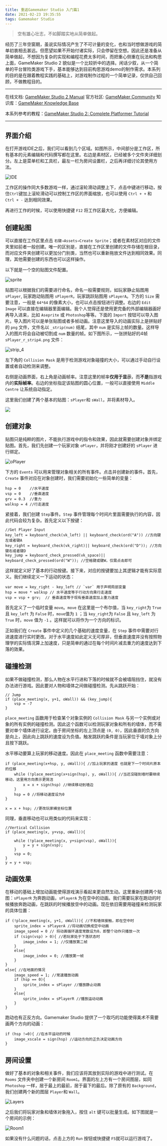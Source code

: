 ```yaml
---
title: 重返Gamemaker Studio 入门篇1
date: 2021-02-23 19:35:55
tags: Gamemaker Studio
---
```


> 空有雄心壮志，不如脚踏实地从简单做起。

经历了三年空窗期，虽说实际情况产生了不可计量的变化，也和当时想做游戏的简单初衷相去甚远。但愿望如果不开始付诸实际，只会停留在空想。因此还是准备从简单做起，不想因为复杂的实现和编程花费太多时间，而把重心侧重在玩法和构思上面，GameMaker Studio 2 貌似是一个比较折中的选择。闲话少叙，从一个简单的平台冒险类游戏下手，基本能够达到目前构思游戏demo的制作需求。本系列的目的是在跟着教程实践的基础上，对游戏制作过程的一个简单记录，仅供自己回顾，不做教程目的。

------

在线文档: [GameMaker Studio 2 Manual](https://manual-en.yoyogames.com/#t=Content.htm)
官方社区: [GameMaker Community](https://forum.yoyogames.com/index.php)
知识库：[GameMaker Knowledge Base](https://help.yoyogames.com/hc/en-us/categories/204246668-GameMaker-Studio-2)

本系列参考的教程：[GameMaker Studio 2: Complete Platformer Tutorial](https://www.youtube.com/watch?v=izNXbMdu348&list=PLPRT_JORnIupqWsjRpJZjG07N01Wsw_GJ)

------

## 界面介绍

在打开游戏IDE之后，我们可以看到几个区域。如图所示，中间部分是工作区，所有基本的元素编辑和代码撰写都在这里。右边是素材区，已经被多个文件夹详细划分。左上是菜单栏和工具栏，最左一栏为房间设置栏，之后再详细讨论其使用方法。

![IDE](https://raw.githubusercontent.com/rasin-tsukuba/blog-images/master/img/20210223200012.png)

工作区的操作同大多数游戏一样，通过滚轮滑动调整上下，点击中键进行移动，按住`Ctrl`键加上滚轮滑动可以控制工作区的界面缩放，也可以使用 `Ctrl + +` 和 `Ctrl + -` 达到相同效果。

再进行工作的时候，可以使用快捷键 `F12` 将工作区最大化，方便编辑。

## 创建贴图

可以直接在工作区里点击 `右键→Assets→Create Sprite`；或者在素材区对应的文件夹里如前者一般创建。唯一的区别是，直接在工作区里创建的文件存储在根目录，而对应文件夹创建可以更加分门别类，当然也可以重新拖放文件达到相同效果。同理，其他需要创建的东西也可以这样操作。

以下就是一个空的贴图文件配置。

![sprite](https://raw.githubusercontent.com/rasin-tsukuba/blog-images/master/img/20210223200815.png)

贴图可以根据我们的需要进行命名，命名一般需要规则，如玩家静止贴图用 `sPlayer`, 玩家跑动贴图用 `sPlayerR`，玩家跳跃贴图用 `sPlayerA`。下方的 `Size` 需要注意，一般是 `64*64` 的像素大小，也可以点击按钮进行调整。右边的 `Edit Image` 可以直接在编辑器里面编辑。我个人觉得还是使用更完备的外部编辑器画好再导入进来，比如 `Aseprite` 或 `Photoshop`等等。下面的 `Import` 按钮可以导入图片。导入图片可以是单张贴图或者多帧动画。注意这里导入的动画实际上是拼贴好的 `png` 文件，文件名以 `_strip(num)` 结尾，其中 `num` 是实际上帧的数量。这样导入的图片将会自动被切割成 `num` 数量的帧。如下图所示，一张拼贴好的4帧 `sPlayer_r_strip4.png` 文件：

![strip_4](https://raw.githubusercontent.com/rasin-tsukuba/blog-images/master/img/20210223202502.png)

左下角的 `Collision Mask` 是用于检测游戏对象碰撞的大小，可以通过手动自行设置或者自动检测来调整。

右侧是动画界面，右上角是动画帧率。注意这里的帧率**仅用于显示**，而**不是**指游戏内的**实际帧率**。右边的坐标指定该贴图的圆心位置，一般可以直接使用 `Middle Centre` 让系统自动指定。

这里我们创建了两个基本的贴图：`sPlayer`和 `sWall`，并将素材导入。

![](https://raw.githubusercontent.com/rasin-tsukuba/blog-images/master/img/20210223214139.png)

## 创建对象

贴图只是纯粹的图片，不能执行游戏中的指令和效果，因此就需要创建对象并绑定贴图。首先，我们先创建一个玩家对象 `oPlayer`，并将刚才创建好的 `sPlayer` 进行绑定。

![oPlayer](https://raw.githubusercontent.com/rasin-tsukuba/blog-images/master/img/20210223214535.png)

下方的 `Events` 可以用来管理对象相关的所有事件。点击并创建新的事件。首先，`Create` 事件对应在对象创建时，我们需要初始化一些简单的变量：

```
hsp = 0    //水平速度
vsp = 0    //垂直速度
grv = 0.3  //重力
walksp = 4 //行走速度
```

紧接着，我们创建 `Step`事件。`Step` 事件管理每个时间片里面需要执行的内容，因此代码会较为复杂。首先定义以下按键：

```
//Get Player Input
key_left = keyboard_check(vk_left) || keyboard_check(ord("A")) //方向键左或者键A
key_right = keyboard_check(vk_right)|| keyboard_check(ord("D")); //方向键右或者键D
key_jump = keyboard_check_pressed(vk_space)|| keyboard_check_pressed(ord("W")); //空格键或键W，仅需点击即可
```

这样就定义好了基本的行动按键。接下来，对应的按键要加上其逻辑才能有实际意义。我们继续定义一下运动的状态：

```
var move = key_right - key_left // `var` 用于声明局部变量
hsp = move * walksp // 水平速度等于行动方向乘行走速度
vsp = vsp + grv;  // 垂直速度等于现有垂直速度加上重力速度
```

首先定义了一个临时变量 `move`。`move` 在这里是一个布尔值，当 `key_right`为 `True` 且 `key_left` 为 `False` 时，`move`值为 `1` ；当 `key_right`为 `False` 且 `key_left` 为 `True` 时，`move` 值为 `-1` 。这样就可以将作为一个方向的标识。

正如我们在 `Create` 事件中定义的几个基础的速度变量，在 `Step` 事件中需要对行进速度进行实时更改。对于水平速度如此定义无可厚非，但垂直速度并没有按照物理学的实际情况算上加速度，只是简单的通过在每个时间片减去重力的速度达到下落的效果。

## 碰撞检测

如果不做碰撞检测，那么人物在水平行进和下落的时候就不会被墙阻挡住，就没有办法进行游戏。因此要对人物和墙体之间做碰撞检测。先从跳跃开始：

```
// Jump
if (place_meeting(x, y+1, oWall)) && (key_jump){
    vsp = -7
}
```

`place_meeting` 函数用于检查某个对象实例的 `Collision Mask` 与另一个实例或对象的所有实例的碰撞检测。因此这个函数可以检测玩家对象和所有的墙体，而不需要对单个墙体进行设定。由于房间坐标的左上顶点是 `(0, 0)`，因此垂直的负方向是向上，因此向上跳跃的速度设为负值。触发跳跃的条件是当玩家位于墙对象上分且按下跳跃。

水平移动要算上玩家的移动速度。因此在 `place_meeting` 函数中需要注意：

```
if (place_meeting(x+hsp, y, oWall)){ //加上玩家的速度 也就是下一个时间片原本的位移
    while (!place_meeting(x+sign(hsp), y, oWall)){ //当还没碰到墙时要继续移动，这里用方向表示更简洁
        x = x + sign(hsp) //继续移动到墙边
    }
    hsp = 0 //将移动速度设为0
}

x = x + hsp; //更改玩家横坐标位置
```

同理，垂直移动也可以用类似的代码来实现：

```
//Vertical Collision
if (place_meeting(x, y+vsp, oWall)){
	
	while (!place_meeting(x, y+sign(vsp), oWall)){
		y = y + sign(vsp);
	}
	vsp = 0;
}
y = y + vsp;
```

## 动画效果

在移动的基础上增加动画能使得游戏演示看起来更自然生动。这里重新创建两个贴图：`sPlayerR` 为奔跑动画，`sPlayerA` 为在空中的动画。我们需要玩家在跑动的时候播放奔跑动画，在跳跃的时候播放空中的动画。现在依旧需要用碰撞来检测玩家的具体位置：

```
if (!place_meeting(x, y+1, oWall)){ //不和墙体接触，即在空中时
    sprite_index = sPlayerA //将动画切换成空中动画
    image_speed = 0 // 将动画循环速度常数设为0，即整个动作只播放一次
    if (sign(vsp) > 0){ //若玩家处于下落状态时
        image_index = 1; //仅播放第二帧
    }
    else{
        image_index = 0; //播放第一帧
    }
}
else{ //在地面的情况
    image_speed = 1; //常速播放动画
    if (hsp == 0){
        sprite_index = sPlayer //播放静止动画
    }
    else{
        sprite_index = sPlayerR //播放运动动画
    }
}
```

跑动也有正反方向。Gamemaker Studio 提供了一个取巧的功能使得美术不需要画两个方向的动画：

```
if (hsp !=0){ //在水平运动的时候
    image_xscale = sign(hsp) //运动方向的正负决定动画方向
}
```

## 房间设置

做好了基本的对象和相关事件，我们应该将其放到实际的游戏中进行测试。在 `Rooms` 文件夹中创建一个新房间 `Room1`。界面的左上方有一个房间图层，如同 `Photoshop` 一样，居于最上的最前，居于最下的最后。除了原有的 `Background`，我们创建两个新的图层 `Player`和 `Wall`。

![Layers](https://raw.githubusercontent.com/rasin-tsukuba/blog-images/master/img/20210225195516.png)

之后我们将玩家对象和墙体对象拖入，按住 `alt` 键可以批量生成。如下图就是一个房间的示例：

![Room1](https://raw.githubusercontent.com/rasin-tsukuba/blog-images/master/img/20210225200123.png)

如果没有什么问题的话，点击上方的 `Run` 按钮或快捷键 `F5`就可以运行游戏了。
